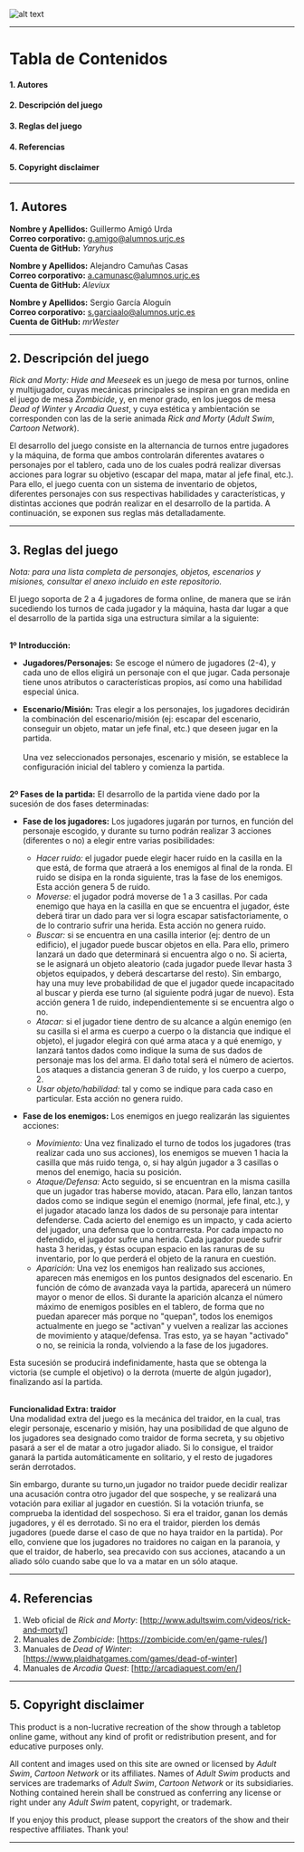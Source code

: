 ![alt text](https://github.com/Yaryhus/Rick-And-Morty-Hide-and-Meeseek/blob/master/Material/Img/Logo.png "Rick and Morty: Hide and Meeseek")

---

# Tabla de Contenidos

  #### 1. Autores
  #### 2. Descripción del juego
  #### 3. Reglas del juego
  #### 4. Referencias
  #### 5. Copyright disclaimer <br>

---

## 1. Autores

**Nombre y Apellidos:** Guillermo Amigó Urda <br>
**Correo corporativo:** g.amigo@alumnos.urjc.es <br>
**Cuenta de GitHub:** *Yaryhus* <br>

**Nombre y Apellidos:** Alejandro Camuñas Casas <br>
**Correo corporativo:** a.camunasc@alumnos.urjc.es <br>
**Cuenta de GitHub:** *Aleviux* <br>

**Nombre y Apellidos:** Sergio García Aloguín <br>
**Correo corporativo:** s.garciaalo@alumnos.urjc.es <br>
**Cuenta de GitHub:** *mrWester* <br>

---

## 2. Descripción del juego

*Rick and Morty: Hide and Meeseek* es un juego de mesa por turnos, online y multijugador, cuyas mecánicas principales se inspiran en gran medida en el juego de mesa *Zombicide*, y, en menor grado, en los juegos de mesa *Dead of Winter* y *Arcadia Quest*, y cuya estética y ambientación se corresponden con las de la serie animada *Rick and Morty* (*Adult Swim*, *Cartoon Network*).

El desarrollo del juego consiste en la alternancia de turnos entre jugadores y la máquina, de forma que ambos controlarán diferentes avatares o personajes por el tablero, cada uno de los cuales podrá realizar diversas acciones para lograr su objetivo (escapar del mapa, matar al jefe final, etc.). Para ello, el juego cuenta con un sistema de inventario de objetos, diferentes personajes con sus respectivas habilidades y características, y distintas acciones que podrán realizar en el desarrollo de la partida. A continuación, se exponen sus reglas más detalladamente.

---

## 3. Reglas del juego

*Nota: para una lista completa de personajes, objetos, escenarios y misiones, consultar el anexo incluido en este repositorio.*

El juego soporta de 2 a 4 jugadores de forma online, de manera que se irán sucediendo los turnos de cada jugador y la máquina, hasta dar lugar a que el desarrollo de la partida siga una estructura similar a la siguiente: <br><br>

**1º Introducción:** 
- **Jugadores/Personajes:** Se escoge el número de jugadores (2-4), y cada uno de ellos eligirá un personaje con el que jugar. Cada personaje tiene unos atributos o características propios, así como una habilidad especial única.

- **Escenario/Misión:** Tras elegir a los personajes, los jugadores decidirán la combinación del escenario/misión (ej: escapar del escenario, conseguir un objeto, matar un jefe final, etc.) que deseen jugar en la partida. <br><br>
Una vez seleccionados personajes, escenario y misión, se establece la configuración inicial del tablero y comienza la partida. <br><br>

**2º Fases de la partida:** El desarrollo de la partida viene dado por la sucesión de dos fases determinadas:
- **Fase de los jugadores:** Los jugadores jugarán por turnos, en función del personaje escogido, y durante su turno podrán realizar 3 acciones (diferentes o no) a elegir entre varias posibilidades:
  - *Hacer ruido:* el jugador puede elegir hacer ruido en la casilla en la que está, de forma que atraerá a los enemigos al final de la ronda. El ruido se disipa en la ronda siguiente, tras la fase de los enemigos. Esta acción genera 5 de ruido.
  - *Moverse:* el jugador podrá moverse de 1 a 3 casillas. Por cada enemigo que haya en la casilla en que se encuentra el jugador, éste deberá tirar un dado para ver si logra escapar satisfactoriamente, o de lo contrario sufrir una herida. Esta acción no genera ruido.
  - *Buscar:* si se encuentra en una casilla interior (ej: dentro de un edificio), el jugador puede buscar objetos en ella. Para ello, primero lanzará un dado que determinará si encuentra algo o no. Si acierta, se le asignará un objeto aleatorio (cada jugador puede llevar hasta 3 objetos equipados, y deberá descartarse del resto). Sin embargo, hay una muy leve probabilidad de que el jugador quede incapacitado al buscar y pierda ese turno (al siguiente podrá jugar de nuevo). Esta acción genera 1 de ruido, independientemente si se encuentra algo o no.
  - *Atacar:* si el jugador tiene dentro de su alcance a algún enemigo (en su casilla si el arma es cuerpo a cuerpo o la distancia que indique el objeto), el jugador elegirá con qué arma ataca y a qué enemigo, y lanzará tantos dados como indique la suma de sus dados de personaje mas los del arma. El daño total será el número de aciertos. Los ataques a distancia generan 3 de ruido, y los cuerpo a cuerpo, 2.
  - *Usar objeto/habilidad:* tal y como se indique para cada caso en particular. Esta acción no genera ruido.
 
- **Fase de los enemigos:** Los enemigos en juego realizarán las siguientes acciones: 
  - *Movimiento:* Una vez finalizado el turno de todos los jugadores (tras realizar cada uno sus acciones), los enemigos se mueven 1 hacia la casilla que más ruido tenga, o, si hay algún jugador a 3 casillas o menos del enemigo, hacia su posición. 
  - *Ataque/Defensa:* Acto seguido, si se encuentran en la misma casilla que un jugador tras haberse movido, atacan. Para ello, lanzan tantos dados como se indique según el enemigo (normal, jefe final, etc.), y el jugador atacado lanza los dados de su personaje para intentar defenderse. Cada acierto del enemigo es un impacto, y cada acierto del jugador, una defensa que lo contrarresta. Por cada impacto no defendido, el jugador sufre una herida. Cada jugador puede sufrir hasta 3 heridas, y éstas ocupan espacio en las ranuras de su inventario, por lo que perderá el objeto de la ranura en cuestión.
  - *Aparición:* Una vez los enemigos han realizado sus acciones, aparecen más enemigos en los puntos designados del escenario. En función de cómo de avanzada vaya la partida, aparecerá un número mayor o menor de ellos. Si durante la aparición alcanza el número máximo de enemigos posibles en el tablero, de forma que no puedan aparecer más porque no "quepan", todos los enemigos actualmente en juego se "activan" y vuelven a realizar las acciones de movimiento y ataque/defensa. Tras esto, ya se hayan "activado" o no, se reinicia la ronda, volviendo a la fase de los jugadores.

Esta sucesión se producirá indefinidamente, hasta que se obtenga la victoria (se cumple el objetivo) o la derrota (muerte de algún jugador), finalizando así la partida. <br><br>

**Funcionalidad Extra: traidor** <br>
Una modalidad extra del juego es la mecánica del traidor, en la cual, tras elegir personaje, escenario y misión, hay una posibilidad de que alguno de los jugadores sea designado como traidor de forma secreta, y su objetivo pasará a ser el de matar a otro jugador aliado.
Si lo consigue, el traidor ganará la partida automáticamente en solitario, y el resto de jugadores serán derrotados. 

Sin embargo, durante su turno,un jugador no traidor puede decidir realizar una acusación contra otro jugador del que sospeche, y se realizará una votación para exiliar al jugador en cuestión. Si la votación triunfa, se comprueba la identidad del sospechoso. Si era el traidor, ganan los demás jugadores, y él es derrotado. Si no era el traidor, pierden los demás jugadores (puede darse el caso de que no haya traidor en la partida). Por ello, conviene que los jugadores no traidores no caigan en la paranoia, y que el traidor, de haberlo, sea precavido con sus acciones, atacando a un aliado sólo cuando sabe que lo va a matar en un sólo ataque.

---

## 4. Referencias

1. Web oficial de *Rick and Morty*: [http://www.adultswim.com/videos/rick-and-morty/] <br>
2. Manuales de *Zombicide*: [https://zombicide.com/en/game-rules/] <br>
3. Manuales de *Dead of Winter*: [https://www.plaidhatgames.com/games/dead-of-winter] <br>
4. Manuales de *Arcadia Quest*: [http://arcadiaquest.com/en/] <br>

---

## 5. Copyright disclaimer

This product is a non-lucrative recreation of the show through a tabletop online game, without any kind of profit or redistribution present, and for educative purposes only. 

All content and images used on this site are owned or licensed by *Adult Swim*, *Cartoon Network* or its affiliates. 
Names of *Adult Swim* products and services are trademarks of *Adult Swim*, *Cartoon Network* or its subsidiaries.
Nothing contained herein shall be construed as conferring any license or right under any *Adult Swim* patent, copyright, or trademark.

If you enjoy this product, please support the creators of the show and their respective affiliates. Thank you!

---
